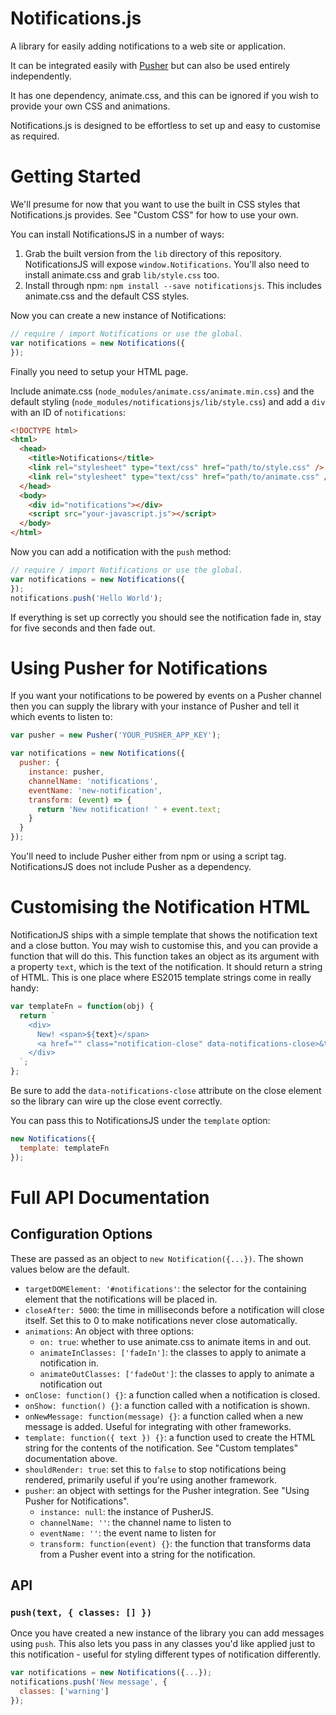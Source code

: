 # Notifications.js

A library for easily adding notifications to a web site or application.

It can be integrated easily with [Pusher](http://pusher.com) but can also be used entirely independently.

It has one dependency, animate.css, and this can be ignored if you wish to provide your own CSS and animations.

Notifications.js is designed to be effortless to set up and easy to customise as required.

# Getting Started

We'll presume for now that you want to use the built in CSS styles that Notifications.js provides. See "Custom CSS" for how to use your own.

You can install NotificationsJS in a number of ways:

1. Grab the built version from the `lib` directory of this repository. NotificationsJS will expose `window.Notifications`. You'll also need to install animate.css and grab `lib/style.css` too.
2. Install through npm: `npm install --save notificationsjs`. This includes animate.css and the default CSS styles.

Now you can create a new instance of Notifications:

```javascript
// require / import Notifications or use the global.
var notifications = new Notifications({
});
```

Finally you need to setup your HTML page.

Include animate.css (`node_modules/animate.css/animate.min.css`) and the default styling (`node_modules/notificationsjs/lib/style.css`) and add a `div` with an ID of `notifications`:

```html
<!DOCTYPE html>
<html>
  <head>
    <title>Notifications</title>
    <link rel="stylesheet" type="text/css" href="path/to/style.css" />
    <link rel="stylesheet" type="text/css" href="path/to/animate.css" />
  </head>
  <body>
    <div id="notifications"></div>
    <script src="your-javascript.js"></script>
  </body>
</html>
```

Now you can add a notification with the `push` method:

```javascript
// require / import Notifications or use the global.
var notifications = new Notifications({
});
notifications.push('Hello World');
```

If everything is set up correctly you should see the notification fade in, stay for five seconds and then fade out.

# Using Pusher for Notifications

If you want your notifications to be powered by events on a Pusher channel then you can supply the library with your instance of Pusher and tell it which events to listen to:

```javascript
var pusher = new Pusher('YOUR_PUSHER_APP_KEY');

var notifications = new Notifications({
  pusher: {
    instance: pusher,
    channelName: 'notifications',
    eventName: 'new-notification',
    transform: (event) => {
      return 'New notification! ' + event.text;
    }
  }
});
```

You'll need to include Pusher either from npm or using a script tag. NotificationsJS does not include Pusher as a dependency.

# Customising the Notification HTML

NotificationJS ships with a simple template that shows the notification text and a close button. You may wish to customise this, and you can provide a function that will do this. This function takes an object as its argument with a property `text`, which is the text of the notification. It should return a string of HTML. This is one place where ES2015 template strings come in really handy:

```js
var templateFn = function(obj) {
  return `
    <div>
      New! <span>${text}</span>
      <a href="" class="notification-close" data-notifications-close>&times;</a>
    </div>
  `;
};
```

Be sure to add the `data-notifications-close` attribute on the close element so the library can wire up the close event correctly.

You can pass this to NotificationsJS under the `template` option:

```js
new Notifications({
  template: templateFn
});
```

# Full API Documentation

## Configuration Options

These are passed as an object to `new Notification({...})`. The shown values below are the default.

- `targetDOMElement: '#notifications'`: the selector for the containing element that the notifications will be placed in.
- `closeAfter: 5000`: the time in milliseconds before a notification will close itself. Set this to 0 to make notifications never close automatically.
- `animations`: An object with three options:
    - `on: true`: whether to use animate.css to animate items in and out.
    - `animateInClasses: ['fadeIn']`: the classes to apply to animate a notification in.
    - `animateOutClasses: ['fadeOut']`: the classes to apply to animate a notification out
- `onClose: function() {}`: a function called when a notification is closed.
- `onShow: function() {}`: a function called with a notification is shown.
- `onNewMessage: function(message) {}`: a function called when a new message is added. Useful for integrating with other frameworks.
- `template: function({ text }) {}`: a function used to create the HTML string for the contents of the notification. See "Custom templates" documentation above.
- `shouldRender: true`: set this to `false` to stop notifications being rendered, primarily useful if you're using another framework.
- `pusher`: an object with settings for the Pusher integration. See "Using Pusher for Notifications".
    - `instance: null`: the instance of PusherJS.
    - `channelName: ''`: the channel name to listen to
    - `eventName: ''`: the event name to listen for
    - `transform: function(event) {}`: the function that transforms data from a Pusher event into a string for the notification.

      
## API

### `push(text, { classes: [] })`

Once you have created a new instance of the library you can add messages using `push`. This also lets you pass in any classes you'd like applied just to this notification - useful for styling different types of notification differently.

```javascript
var notifications = new Notifications({...});
notifications.push('New message', {
  classes: ['warning']
});

